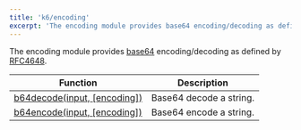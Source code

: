 ```yaml
---
title: 'k6/encoding'
excerpt: 'The encoding module provides base64 encoding/decoding as defined by RFC4648.'
---
```


The encoding module provides [base64](https://en.wikipedia.org/wiki/Base64)
encoding/decoding as defined by [RFC4648](https://tools.ietf.org/html/rfc4648).

| Function                                                                             | Description             |
| ------------------------------------------------------------------------------------ | ----------------------- |
| [b64decode(input, [encoding])](/javascript-api/k6-encoding/b64decode-input-encoding) | Base64 decode a string. |
| [b64encode(input, [encoding])](/javascript-api/k6-encoding/b64encode-input-encoding) | Base64 encode a string. |
